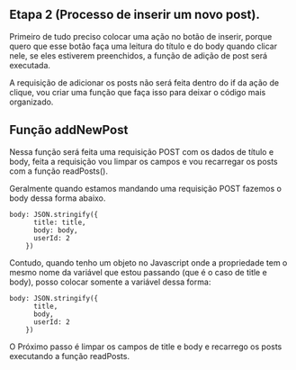 ## Etapa 2 (Processo de inserir um novo post).

Primeiro de tudo preciso colocar uma ação no botão de inserir, porque quero que esse botão faça uma leitura do título e do body quando clicar nele, se eles estiverem preenchidos, a função de adição de post será executada.

A requisição de adicionar os posts não será feita dentro do if da ação de clique, vou criar uma função que faça isso para deixar o código mais organizado.

## Função addNewPost

Nessa função será feita uma requisição POST com os dados de título e body, feita a requisição vou limpar os campos e vou recarregar os posts com a função readPosts().

Geralmente quando estamos mandando uma requisição POST fazemos o body dessa forma abaixo.

```
body: JSON.stringify({
      title: title,
      body: body,
      userId: 2
    })
```

Contudo, quando tenho um objeto no Javascript onde a propriedade tem o mesmo nome da variável que estou passando (que é o caso de title e body), posso colocar somente a variável dessa forma:

```
body: JSON.stringify({
      title,
      body,
      userId: 2
    })
```

O Próximo passo é limpar os campos de title e body e recarrego os posts executando a função readPosts.
